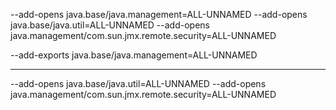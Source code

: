 


--add-opens java.base/java.management=ALL-UNNAMED --add-opens java.base/java.util=ALL-UNNAMED --add-opens java.management/com.sun.jmx.remote.security=ALL-UNNAMED

--add-exports java.base/java.management=ALL-UNNAMED

---------------


--add-opens java.base/java.util=ALL-UNNAMED --add-opens java.management/com.sun.jmx.remote.security=ALL-UNNAMED